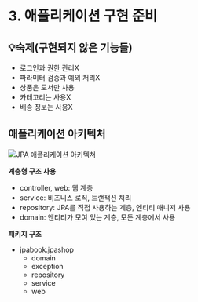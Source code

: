 # 3. 애플리케이션 구현 준비

## 💡숙제(구현되지 않은 기능들)

- 로그인과 권한 관리X
- 파라미터 검증과 예외 처리X 
- 상품은 도서만 사용 
- 카테고리는 사용X 
- 배송 정보는 사용X

## 애플리케이션 아키텍처

![JPA 애플리케이션 아키텍쳐](https://github.com/LeeHyungGeol/Programmers_CodingTestPractice/assets/56071088/591b837a-86d6-446a-b88e-b8749904ed42)

**계층형 구조 사용**
- controller, web: 웹 계층
- service: 비즈니스 로직, 트랜잭션 처리
- repository: JPA를 직접 사용하는 계층, 엔티티 매니저 사용 
- domain: 엔티티가 모여 있는 계층, 모든 계층에서 사용

**패키지 구조** 
- jpabook.jpashop 
  - domain 
  - exception 
  - repository 
  - service 
  - web
